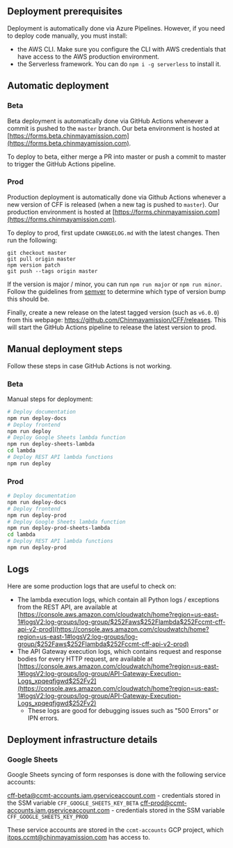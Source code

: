 ## Deployment prerequisites

Deployment is automatically done via Azure Pipelines. However, if you need to deploy code manually, you must install:

- the AWS CLI. Make sure you configure the CLI with AWS credentials that have access to the AWS production environment.
- the Serverless framework. You can do `npm i -g serverless` to install it.

## Automatic deployment

### Beta

Beta deployment is automatically done via GitHub Actions whenever a commit is pushed to the `master` branch. Our beta environment is hosted at [https://forms.beta.chinmayamission.com](https://forms.beta.chinmayamission.com).

To deploy to beta, either merge a PR into master or push a commit to master to trigger the GitHub Actions pipeline.

### Prod

Production deployment is automatically done via Github Actions whenever a new version of CFF is released (when a new tag is pushed to `master`). Our production environment is hosted at [https://forms.chinmayamission.com](https://forms.chinmayamission.com).

To deploy to prod, first update `CHANGELOG.md` with the latest changes. Then run the following:

```
git checkout master
git pull origin master
npm version patch
git push --tags origin master
```

If the version is major / minor, you can run `npm run major` or `npm run minor`. Follow the guidelines from [semver](https://semver.org/) to determine which type of version bump this should be.

Finally, create a new release on the latest tagged version (such as `v6.0.0`) from this webpage: https://github.com/Chinmayamission/CFF/releases. This will start the GitHub Actions pipeline to release the latest version to prod.


## Manual deployment steps

Follow these steps in case GitHub Actions is not working.

### Beta

Manual steps for deployment:

```bash
# Deploy documentation
npm run deploy-docs
# Deploy frontend
npm run deploy
# Deploy Google Sheets lambda function
npm run deploy-sheets-lambda
cd lambda
# Deploy REST API lambda functions
npm run deploy
```

### Prod


```bash
# Deploy documentation
npm run deploy-docs
# Deploy frontend
npm run deploy-prod
# Deploy Google Sheets lambda function
npm run deploy-prod-sheets-lambda
cd lambda
# Deploy REST API lambda functions
npm run deploy-prod
```

## Logs

Here are some production logs that are useful to check on:

- The lambda execution logs, which contain all Python logs / exceptions from the REST API, are available at [https://console.aws.amazon.com/cloudwatch/home?region=us-east-1#logsV2:log-groups/log-group/$252Faws$252Flambda$252Fccmt-cff-api-v2-prod](https://console.aws.amazon.com/cloudwatch/home?region=us-east-1#logsV2:log-groups/log-group/$252Faws$252Flambda$252Fccmt-cff-api-v2-prod)
- The API Gateway execution logs, which contains request and response bodies for every HTTP request, are available at [https://console.aws.amazon.com/cloudwatch/home?region=us-east-1#logsV2:log-groups/log-group/API-Gateway-Execution-Logs_xpqeqfjgwd$252Fv2](https://console.aws.amazon.com/cloudwatch/home?region=us-east-1#logsV2:log-groups/log-group/API-Gateway-Execution-Logs_xpqeqfjgwd$252Fv2)
    - These logs are good for debugging issues such as "500 Errors" or IPN errors.

## Deployment infrastructure details

### Google Sheets

Google Sheets syncing of form responses is done with the following service accounts:

cff-beta@ccmt-accounts.iam.gserviceaccount.com - credentials stored in the SSM variable `CFF_GOOGLE_SHEETS_KEY_BETA`
cff-prod@ccmt-accounts.iam.gserviceaccount.com - credentials stored in the SSM variable `CFF_GOOGLE_SHEETS_KEY_PROD`

These service accounts are stored in the `ccmt-accounts` GCP project, which itops.ccmt@chinmayamission.com has access to.